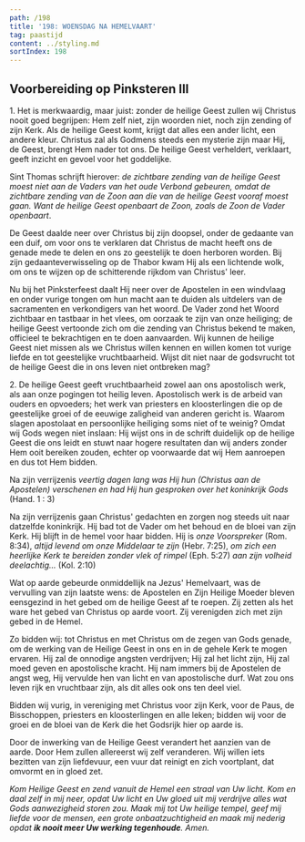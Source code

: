```yaml
---
path: /198
title: '198: WOENSDAG NA HEMELVAART'
tag: paastijd
content: ../styling.md
sortIndex: 198
---
```


## Voorbereiding op Pinksteren III

1\. Het is merkwaardig, maar juist: zonder de heilige Geest zullen wij Christus nooit goed begrijpen: Hem zelf niet, zijn woorden niet, noch zijn zending of zijn Kerk. Als de heilige Geest komt, krijgt dat alles een ander licht, een andere kleur. Christus zal als Godmens steeds een mysterie zijn maar Hij, de Geest, brengt Hem nader tot ons. De heilige Geest verheldert, verklaart, geeft inzicht en gevoel voor het goddelijke.

Sint Thomas schrijft hierover: _de zichtbare zending van de heilige Geest moest niet aan de Vaders van het oude Verbond gebeuren, omdat de zichtbare zending van de Zoon aan die van de heilige Geest vooraf moest gaan. Want de heilige Geest openbaart de Zoon, zoals de Zoon de Vader openbaart_.

De Geest daalde neer over Christus bij zijn doopsel, onder de gedaante van een duif, om voor ons te verklaren dat Christus de macht heeft ons de genade mede te delen en ons zo geestelijk te doen herboren worden. Bij zijn gedaanteverwisseling op de Thabor kwam Hij als een lichtende wolk, om ons te wijzen op de schitterende rijkdom van Christus' leer.

Nu bij het Pinksterfeest daalt Hij neer over de Apostelen in een windvlaag en onder vurige tongen om hun macht aan te duiden als uitdelers van de sacramenten en verkondigers van het woord. De Vader zond het Woord zichtbaar en tastbaar in het vlees, om oorzaak te zijn van onze heiliging; de heilige Geest vertoonde zich om die zending van Christus bekend te maken, officieel te bekrachtigen en te doen aanvaarden. Wij kunnen de heilige Geest niet missen als we Christus willen kennen en willen komen tot vurige liefde en tot geestelijke vruchtbaarheid. Wijst dit niet naar de godsvrucht tot de heilige Geest die in ons leven niet ontbreken mag?

2\. De heilige Geest geeft vruchtbaarheid zowel aan ons apostolisch werk, als aan onze pogingen tot heilig leven. Apostolisch werk is de arbeid van ouders en opvoeders; het werk van priesters en kloosterlingen die op de geestelijke groei of de eeuwige zaligheid van anderen gericht is. Waarom slagen apostolaat en persoonlijke heiliging soms niet of te weinig? Omdat wij Gods wegen niet inslaan: Hij wijst ons in de schrift duidelijk op de heilige Geest die ons leidt en stuwt naar hogere resultaten dan wij anders zonder Hem ooit bereiken zouden, echter op voorwaarde dat wij Hem aanroepen en dus tot Hem bidden.

Na zijn verrijzenis _veertig dagen lang was Hij hun (Christus aan de Apostelen) verschenen en had Hij hun gesproken over het koninkrijk Gods_ (Hand. 1 : 3)

Na zijn verrijzenis gaan Christus' gedachten en zorgen nog steeds uit naar datzelfde koninkrijk. Hij bad tot de Vader om het behoud en de bloei van zijn Kerk. Hij blijft in de hemel voor haar bidden. Hij is _onze Voorspreker_ (Rom. 8:34), _altijd levend om onze Middelaar te zijn_ (Hebr. 7:25), _om zich een heerlijke Kerk te bereiden zonder vlek of rimpel_ (Eph. 5:27) _aan zijn volheid deelachtig..._ (Kol. 2:10)

Wat op aarde gebeurde onmiddellijk na Jezus' Hemelvaart, was de vervulling van zijn laatste wens: de Apostelen en Zijn Heilige Moeder bleven eensgezind in het gebed om de heilige Geest af te roepen. Zij zetten als het ware het gebed van Christus op aarde voort. Zij verenigden zich met zijn gebed in de Hemel.

Zo bidden wij: tot Christus en met Christus om de zegen van Gods genade, om de werking van de Heilige Geest in ons en in de gehele Kerk te mogen ervaren. Hij zal de onnodige angsten verdrijven; Hij zal het licht zijn, Hij zal moed geven en apostolische kracht. Hij nam immers bij de Apostelen de angst weg, Hij vervulde hen van licht en van apostolische durf. Wat zou ons leven rijk en vruchtbaar zijn, als dit alles ook ons ten deel viel.

Bidden wij vurig, in vereniging met Christus voor zijn Kerk, voor de Paus, de Bisschoppen, priesters en kloosterlingen en alle leken; bidden wij voor de groei en de bloei van de Kerk die het Godsrijk hier op aarde is.

Door de inwerking van de Heilige Geest verandert het aanzien van de aarde. Door Hem zullen allereerst wij zelf veranderen. Wij willen iets bezitten van zijn liefdevuur, een vuur dat reinigt en zich voortplant, dat omvormt en in gloed zet.

_Kom Heilige Geest en zend vanuit de Hemel een straal van Uw licht. Kom en daal zelf in mij neer, opdat Uw licht en Uw gloed uit mij verdrijve alles wat Gods aanwezigheid storen zou. Maak mij tot Uw heilige tempel, geef mij liefde voor de mensen, een grote onbaatzuchtigheid en maak mij nederig opdat __ik nooit meer Uw werking tegenhoude__. Amen._

